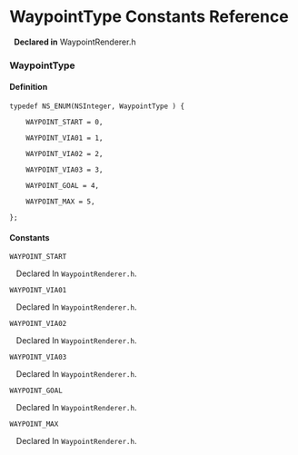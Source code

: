 # WaypointType Constants Reference

&nbsp;&nbsp;**Declared in** WaypointRenderer.h  

### WaypointType

#### Definition
    typedef NS_ENUM(NSInteger, WaypointType ) {   
        
        WAYPOINT_START = 0,
        
        WAYPOINT_VIA01 = 1,
        
        WAYPOINT_VIA02 = 2,
        
        WAYPOINT_VIA03 = 3,
        
        WAYPOINT_GOAL = 4,
        
        WAYPOINT_MAX = 5,
        
    };

#### Constants

<a name="" title="WAYPOINT_START"></a><code>WAYPOINT_START</code>

&nbsp;&nbsp;&nbsp;Declared In `WaypointRenderer.h`.

<a name="" title="WAYPOINT_VIA01"></a><code>WAYPOINT_VIA01</code>

&nbsp;&nbsp;&nbsp;Declared In `WaypointRenderer.h`.

<a name="" title="WAYPOINT_VIA02"></a><code>WAYPOINT_VIA02</code>

&nbsp;&nbsp;&nbsp;Declared In `WaypointRenderer.h`.

<a name="" title="WAYPOINT_VIA03"></a><code>WAYPOINT_VIA03</code>

&nbsp;&nbsp;&nbsp;Declared In `WaypointRenderer.h`.

<a name="" title="WAYPOINT_GOAL"></a><code>WAYPOINT_GOAL</code>

&nbsp;&nbsp;&nbsp;Declared In `WaypointRenderer.h`.

<a name="" title="WAYPOINT_MAX"></a><code>WAYPOINT_MAX</code>

&nbsp;&nbsp;&nbsp;Declared In `WaypointRenderer.h`.

